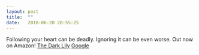 ```yaml
---
layout: post
title:  ""
date:   2018-06-20 20:55:25
---
```

Following your heart can be deadly. Ignoring it can be even worse. Out now on Amazon!
[The Dark Lily](https://www.amazon.com/dp/B07D9DD4GS/ref=sr_1_1?s=digital-text&ie=UTF8&qid=1527285078&sr=1-1&keywords=the+dark+lily)
[Google](http://google.com)
